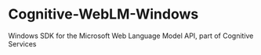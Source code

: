 # Cognitive-WebLM-Windows
Windows SDK for the Microsoft Web Language Model API, part of Cognitive Services
